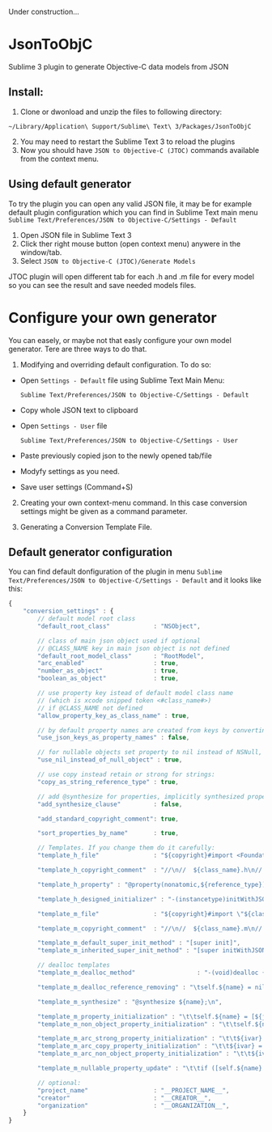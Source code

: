 Under construction...

# JsonToObjC
Sublime 3 plugin to generate Objective-C data models from JSON

## Install:

1. Clone or dwonload and unzip the files to following directory:

  `~/Library/Application\ Support/Sublime\ Text\ 3/Packages/JsonToObjC`

2. You may need to restart the Sublime Text 3 to reload the plugins
3. Now you should have `JSON to Objective-C (JTOC)` commands available from the context menu.

## Using default generator

To try the plugin you can open any valid JSON file, it may be for example default plugin configuration
which you can find in Sublime Text main menu `Sublime Text/Preferences/JSON to Objective-C/Settings - Default`

1. Open JSON file in Sublime Text 3
2. Click ther right mouse button (open context menu) anywere in the window/tab.
3. Select `JSON to Objective-C (JTOC)/Generate Models`

JTOC plugin will open different tab for each .h and .m file for every model so you can see the result and save needed models files.


# Configure your own generator

You can easely, or maybe not that easly configure your own model generator.
Tere are three ways to do that.

1. Modifying and overriding default configuration.
  To do so:
  * Open `Settings - Default` file using Sublime Text Main Menu:
  
    `Sublime Text/Preferences/JSON to Objective-C/Settings - Default`
    
  * Copy whole JSON text to clipboard
  * Open `Settings - User` file
  
    `Sublime Text/Preferences/JSON to Objective-C/Settings - User`
    
  * Paste previously copied json to the newly opened tab/file
  * Modyfy settings as you need.
  * Save user settings (Command+S)
  
2. Creating your own context-menu command. In this case conversion settings might be given as a command parameter.

3. Generating a Conversion Template File.

## Default generator configuration

You can find default donfiguration of the plugin in menu `Sublime Text/Preferences/JSON to Objective-C/Settings - Default` and it looks like this:

```JavaScript
{
	"conversion_settings" : {
		// default model root class
		"default_root_class"			: "NSObject",

		// class of main json object used if optional
		// @CLASS_NAME key in main json object is not defined 
		"default_root_model_class"		: "RootModel",
		"arc_enabled"					: true,
		"number_as_object"				: true,
		"boolean_as_object"				: true,

		// use property key istead of default model class name
		// (which is xcode snipped token <#class_name#>)
		// if @CLASS_NAME not defined
		"allow_property_key_as_class_name" : true,

		// by default property names are created from keys by converting to camel case and removeing undersocres
		"use_json_keys_as_property_names" : false,

		// for nullable objects set property to nil instead of NSNull, default is true
		"use_nil_instead_of_null_object" : true,

		// use copy instead retain or strong for strings:
		"copy_as_string_reference_type"	: true,

		// add @synthesize for properties, implicitly synthesized property has ivar name '_propertyName', when explicitly synthesized has ivar name "propertyName"
		"add_synthesize_clause"			: false,

		"add_standard_copyright_comment": true,

		"sort_properties_by_name"		: true,

		// Templates. If you change them do it carefully:
		"template_h_file"				: "${copyright}#import <Foundation/Foundation.h>\n\nNS_ASSUME_NONNULL_BEGIN\n@interface ${class_name} : ${base_class_name}\n\n${properties_declaration}\n${designed_initializer}@end\nNS_ASSUME_NONNULL_END",

		"template_h_copyright_comment"	: "//\n//  ${class_name}.h\n//  ${project_name}\n//\n//  Created by ${creator} on ${date}.\n//  Copyright (c) ${year} ${organization}. All rights reserved.\n//\n\n",

		"template_h_property" : "@property(nonatomic,${reference_type}) ${type} ${name};\n",

		"template_h_designed_initializer" : "-(instancetype)initWithJSON:(nullable NSDictionary*)json;\n\n",

		"template_m_file"				: "${copyright}#import \"${class_name}.h\"\n\n@implementation ${class_name}\n\n${synthesizes}${dealloc}-(id)initWithJSON:(NSDictionary*)${json_dictionary_name} {\n\tself = ${super_init_method};\n\tif (self) {\n${init_content}\t}\n\treturn self;\n}\n\n@end",

		"template_m_copyright_comment"	: "//\n//  ${class_name}.m\n//  ${project_name}\n//\n//  Created by ${creator} on ${date}.\n//  Copyright (c) ${year} ${organization}. All rights reserved.\n//\n\n",

		"template_m_default_super_init_method" : "[super init]",
		"template_m_inherited_super_init_method" : "[super initWithJSON:${json_dictionary_name}]",

		// dealloc templates
		"template_m_dealloc_method" 				: "-(void)dealloc {\n${dealloc_code}\t[super dealloc];\n}\n\n",

		"template_m_dealloc_reference_removing" : "\tself.${name} = nil;\n",

		"template_m_synthesize" : "@synthesize ${name};\n",

		"template_m_property_initialization" : "\t\tself.${name} = [${json_dictionary_name} objectForKey:@\"${json_key}\"];\n",
		"template_m_non_object_property_initialization" : "\t\tself.${name} = [[${json_dictionary_name} objectForKey:@\"${json_key}\"] ${value_getter_name}];\n",

		"template_m_arc_strong_property_initialization" : "\t\t${ivar} = [${json_dictionary_name} objectForKey:@\"${json_key}\"];\n",
		"template_m_arc_copy_property_initialization" : "\t\t${ivar} = [[${json_dictionary_name} objectForKey:@\"${json_key}\"] copy];\n",
		"template_m_arc_non_object_property_initialization" : "\t\t${ivar} = [[${json_dictionary_name} objectForKey:@\"${json_key}\"] ${value_getter_name}];\n",

		"template_m_nullable_property_update" : "\t\tif ([self.${name} isKindOfClass:[NSNull class]]) self.${name} = nil;\n",

		// optional:
		"project_name" 					: "__PROJECT_NAME__",
		"creator" 						: "__CREATOR__",
		"organization" 					: "__ORGANIZATION__",
	}
}
```
